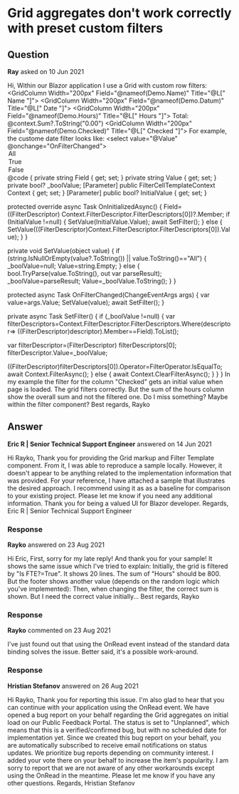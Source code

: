 # Grid aggregates don't work correctly with preset custom filters

## Question

**Ray** asked on 10 Jun 2021

Hi, Within our Blazor application I use a Grid with custom row filters: <TelerikGrid Data="@RecordList" SelectionMode="GridSelectionMode.Multiple" Width="100%" Pageable="true" PageSize="@PageSize" FilterMode="@GridFilterMode.FilterRow" Sortable="true" Groupable="false" Height="760px" Resizable="true"> <GridColumns> <GridColumn Width="200px" Field="@nameof(Demo.Name)" Title="@L[" Name "]"> <FilterCellTemplate> <CustomListRowFilter Context="@context" ListValues="EmployeeFilterList" AddNoneItem="false" /> </FilterCellTemplate> </GridColumn> <GridColumn Width="200px" Field="@nameof(Demo.Datum)" Title="@L[" Date "]"> <FilterCellTemplate> <CustomDateSpanRowFilter Context="@context" InitialValueFrom="@InitialDateFromFilter" InitialValueTo="@InitialDateToFilter" /> </FilterCellTemplate> </GridColumn> <GridColumn Width="200px" Field="@nameof(Demo.Hours)" Title="@L[" Hours "]"> <FilterCellTemplate> <CustomNumberRowFilter Context="@context" /> </FilterCellTemplate> <FooterTemplate> <span> Total: @context.Sum?.ToString("0.00") </span> </FooterTemplate> </GridColumn> <GridColumn Width="200px" Field="@nameof(Demo.Checked)" Title="@L[" Checked "]"> <FilterCellTemplate> <CustomBooleanRowFilter Context="@context" InitialValue="false" /> </FilterCellTemplate> <Template> <input type="checkbox" checked="@(((Demo) context).Checked)" @onchange="@(args=> OnCheckChanged((Demo) context, args))" /> </Template> </GridColumn> </GridColumns> <GridAggregates> <GridAggregate Field=@nameof(Demo.Hours) Aggregate="@GridAggregateType.Sum" /> </GridAggregates> </TelerikGrid> For example, the custome date filter looks like: <select value="@Value" @onchange="OnFilterChanged"> <option value="@string.Empty"> All </option> <option value="True"> True </option> <option value="False"> False </option> </select> @code {
private string Field { get; set; }
private string Value { get; set; }
private bool? _boolValue;
[Parameter]
public FilterCellTemplateContext Context { get; set; }
[Parameter]
public bool? InitialValue { get; set; }

protected override async Task OnInitializedAsync()
{
Field=((FilterDescriptor) Context.FilterDescriptor.FilterDescriptors[0])?.Member;
if (InitialValue !=null)
{
SetValue(InitialValue.Value);
await SetFilter();
}
else
{
SetValue(((FilterDescriptor)Context.FilterDescriptor.FilterDescriptors[0]).Value);
}
}

private void SetValue(object value)
{
if (string.IsNullOrEmpty(value?.ToString()) || value.ToString()=="All")
{
_boolValue=null;
Value=string.Empty;
}
else
{
bool.TryParse(value.ToString(), out var parseResult);
_boolValue=parseResult;
Value=_boolValue.ToString();
}
}

protected async Task OnFilterChanged(ChangeEventArgs args)
{
var value=args.Value;
SetValue(value);
await SetFilter();
}

private async Task SetFilter()
{
if (_boolValue !=null)
{
var filterDescriptors=Context.FilterDescriptor.FilterDescriptors.Where(descriptor=>
((FilterDescriptor)descriptor).Member==Field).ToList();

var filterDescriptor=(FilterDescriptor) filterDescriptors[0];
filterDescriptor.Value=_boolValue;

((FilterDescriptor)filterDescriptors[0]).Operator=FilterOperator.IsEqualTo;
await Context.FilterAsync();
}
else
{
await Context.ClearFilterAsync();
}
}
} In my example the filter for the column "Checked" gets an initial value when page is loaded. The grid filters correctly. But the sum of the hours column show the overall sum and not the filtered one. Do I miss something? Maybe within the filter component? Best regards, Rayko

## Answer

**Eric R | Senior Technical Support Engineer** answered on 14 Jun 2021

Hi Rayko, Thank you for providing the Grid markup and Filter Template component. From it, I was able to reproduce a sample locally. However, it doesn't appear to be anything related to the implementation information that was provided. For your reference, I have attached a sample that illustrates the desired approach. I recommend using it as as a baseline for comparison to your existing project. Please let me know if you need any additional information. Thank you for being a valued UI for Blazor developer. Regards, Eric R | Senior Technical Support Engineer

### Response

**Rayko** answered on 23 Aug 2021

Hi Eric, First, sorry for my late reply! And thank you for your sample! It shows the same issue which I've tried to explain: Initially, the grid is filtered by "Is FTE?=True". It shows 20 lines. The sum of "Hours" should be 800. But the footer shows another value (depends on the random logic which you've implemented): Then, when changing the filter, the correct sum is shown. But I need the correct value initially... Best regards, Rayko

### Response

**Rayko** commented on 23 Aug 2021

I've just found out that using the OnRead event instead of the standard data binding solves the issue. Better said, it's a possible work-around.

### Response

**Hristian Stefanov** answered on 26 Aug 2021

Hi Rayko, Thank you for reporting this issue. I'm also glad to hear that you can continue with your application using the OnRead event. We have opened a bug report on your behalf regarding the Grid aggregates on initial load on our Public Feedback Portal. The status is set to "Unplanned", which means that this is a verified/confirmed bug, but with no scheduled date for implementation yet. Since we created this bug report on your behalf, you are automatically subscribed to receive email notifications on status updates. We prioritize bug reports depending on community interest. I added your vote there on your behalf to increase the item's popularity. I am sorry to report that we are not aware of any other workarounds except using the OnRead in the meantime. Please let me know if you have any other questions. Regards, Hristian Stefanov
